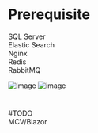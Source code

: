 # Prerequisite
SQL Server    
Elastic Search   
Nginx     
Redis     
RabbitMQ    

![image](https://github.com/yoi102/GameManagementDemo/assets/77535233/efc08393-5375-4ad8-b7b6-2cf7fbbdf319)
![image](https://github.com/yoi102/DDDDemo/assets/77535233/c1c08d71-0f62-433d-9fbb-8c05d2eb74cd)


#
#TODO      
  MCV/Blazor
